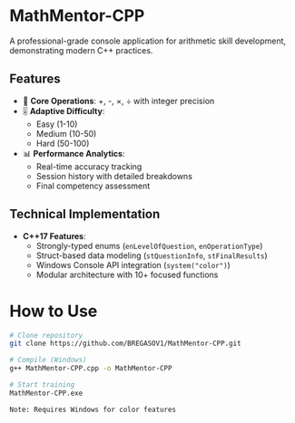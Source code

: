 # MathMentor-CPP

A professional-grade console application for arithmetic skill development, demonstrating modern C++ practices.

## Features
- 🧮 **Core Operations**: +, -, ×, ÷ with integer precision
- 🎚️ **Adaptive Difficulty**:
  - Easy (1-10)
  - Medium (10-50)
  - Hard (50-100)
- 📊 **Performance Analytics**:
  - Real-time accuracy tracking
  - Session history with detailed breakdowns
  - Final competency assessment

## Technical Implementation
- **C++17 Features**:
  - Strongly-typed enums (`enLevelOfQuestion`, `enOperationType`)
  - Struct-based data modeling (`stQuestionInfo`, `stFinalResults`)
  - Windows Console API integration (`system("color")`)
  - Modular architecture with 10+ focused functions

# How to Use
```bash
# Clone repository
git clone https://github.com/BREGASOV1/MathMentor-CPP.git

# Compile (Windows)
g++ MathMentor-CPP.cpp -o MathMentor-CPP

# Start training
MathMentor-CPP.exe

Note: Requires Windows for color features
